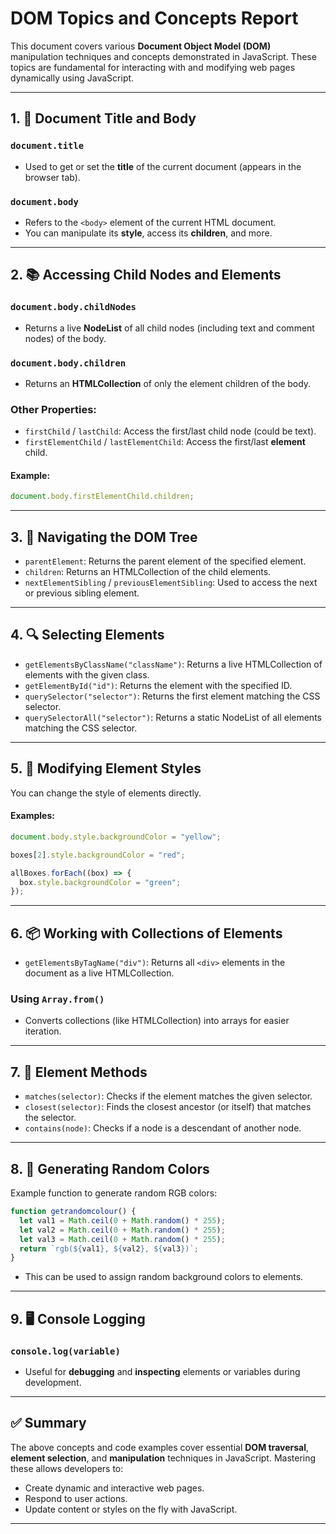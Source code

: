 # DOM Topics and Concepts Report

This document covers various **Document Object Model (DOM)** manipulation techniques and concepts demonstrated in JavaScript. These topics are fundamental for interacting with and modifying web pages dynamically using JavaScript.

---

## 1. 📄 Document Title and Body

### `document.title`

- Used to get or set the **title** of the current document (appears in the browser tab).

### `document.body`

- Refers to the `<body>` element of the current HTML document.
- You can manipulate its **style**, access its **children**, and more.

---

## 2. 📚 Accessing Child Nodes and Elements

### `document.body.childNodes`

- Returns a live **NodeList** of all child nodes (including text and comment nodes) of the body.

### `document.body.children`

- Returns an **HTMLCollection** of only the element children of the body.

### Other Properties:

- `firstChild` / `lastChild`: Access the first/last child node (could be text).
- `firstElementChild` / `lastElementChild`: Access the first/last **element** child.

#### Example:

```js
document.body.firstElementChild.children;
```

---

## 3. 🌳 Navigating the DOM Tree

- `parentElement`: Returns the parent element of the specified element.
- `children`: Returns an HTMLCollection of the child elements.
- `nextElementSibling` / `previousElementSibling`: Used to access the next or previous sibling element.

---

## 4. 🔍 Selecting Elements

- `getElementsByClassName("className")`: Returns a live HTMLCollection of elements with the given class.
- `getElementById("id")`: Returns the element with the specified ID.
- `querySelector("selector")`: Returns the first element matching the CSS selector.
- `querySelectorAll("selector")`: Returns a static NodeList of all elements matching the CSS selector.

---

## 5. 🎨 Modifying Element Styles

You can change the style of elements directly.

#### Examples:

```js
document.body.style.backgroundColor = "yellow";

boxes[2].style.backgroundColor = "red";

allBoxes.forEach((box) => {
  box.style.backgroundColor = "green";
});
```

---

## 6. 📦 Working with Collections of Elements

- `getElementsByTagName("div")`: Returns all `<div>` elements in the document as a live HTMLCollection.

### Using `Array.from()`

- Converts collections (like HTMLCollection) into arrays for easier iteration.

---

## 7. 🧪 Element Methods

- `matches(selector)`: Checks if the element matches the given selector.
- `closest(selector)`: Finds the closest ancestor (or itself) that matches the selector.
- `contains(node)`: Checks if a node is a descendant of another node.

---

## 8. 🌈 Generating Random Colors

Example function to generate random RGB colors:

```js
function getrandomcolour() {
  let val1 = Math.ceil(0 + Math.random() * 255);
  let val2 = Math.ceil(0 + Math.random() * 255);
  let val3 = Math.ceil(0 + Math.random() * 255);
  return `rgb(${val1}, ${val2}, ${val3})`;
}
```

- This can be used to assign random background colors to elements.

---

## 9. 🖥️ Console Logging

### `console.log(variable)`

- Useful for **debugging** and **inspecting** elements or variables during development.

---

## ✅ Summary

The above concepts and code examples cover essential **DOM traversal**, **element selection**, and **manipulation** techniques in JavaScript. Mastering these allows developers to:

- Create dynamic and interactive web pages.
- Respond to user actions.
- Update content or styles on the fly with JavaScript.

---
